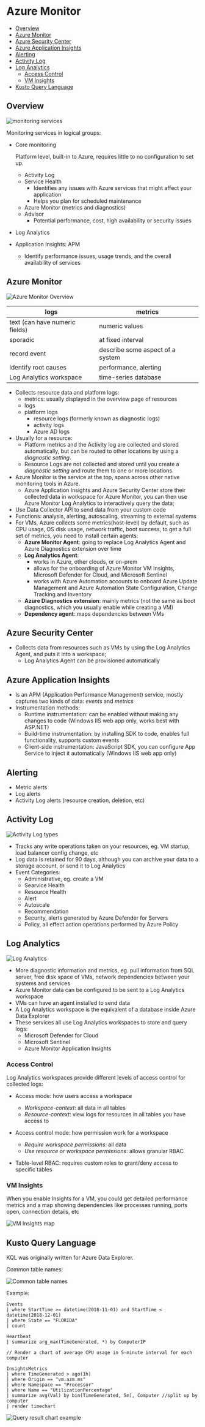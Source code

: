 # Azure Monitor

- [Overview](#overview)
- [Azure Monitor](#azure-monitor)
- [Azure Security Center](#azure-security-center)
- [Azure Application Insights](#azure-application-insights)
- [Alerting](#alerting)
- [Activity Log](#activity-log)
- [Log Analytics](#log-analytics)
  - [Access Control](#access-control)
  - [VM Insights](#vm-insights)
- [Kusto Query Language](#kusto-query-language)

## Overview

![monitoring services](images/azure_monitoring-services.png)

Monitoring services in logical groups:

- Core monitoring

  Platform level, built-in to Azure, requires little to no configuration to set up.

  - Activity Log
  - Service Health
    - Identifies any issues with Azure services that might affect your application
    - Helps you plan for scheduled maintenance
  - Azure Monitor (metrics and diagnostics)
  - Advisor
    - Potential performance, cost, high availability or security issues

- Log Analytics

- Application Insights: APM
  - Identify performance issues, usage trends, and the overall availability of services

## Azure Monitor

![Azure Monitor Overview](images/azure_monitor.png)

| logs                           | metrics                          |
| ------------------------------ | -------------------------------- |
| text (can have numeric fields) | numeric values                   |
| sporadic                       | at fixed interval                |
| record event                   | describe some aspect of a system |
| identify root causes           | performance, alerting            |
| Log Analytics workspace        | time-series database             |

- Collects resource data and platform logs:
  - metrics: usually displayed in the overview page of resources
  - logs
  - platform logs
    - resource logs (formerly known as diagnostic logs)
    - activity logs
    - Azure AD logs
- Usually for a resource:
  - Platform metrics and the Activity log are collected and stored automatically, but can be routed to other locations by using a *diagnostic setting*.
  - Resource Logs are not collected and stored until you create a *diagnostic setting* and route them to one or more locations.
- Azure Monitor is the service at the top, spans across other native monitoring tools in Azure.
  - Azure Application Insights and Azure Security Center store their collected data in workspace for Azure Monitor, you can then use Azure Monitor Log Analytics to interactively query the data;
- Use Data Collector API to send data from your custom code
- Functions: analysis, alerting, autoscaling, streaming to external systems
- For VMs, Azure collects some metrics(host-level) by default, such as CPU usage, OS disk usage, network traffic, boot success, to get a full set of metrics, you need to install certain agents:
  - **Azure Monitor Agent**: going to replace Log Analytics Agent and Azure Diagnostics extension over time
  - **Log Analytics Agent**:
    - works in Azure, other clouds, or on-prem
    - allows for the onboarding of Azure Monitor VM Insights, Microsoft Defender for Cloud, and Microsoft Sentinel
    - works with Azure Automation accounts to onboard Azure Update Management and Azure Automation State Configuration, Change Tracking and Inventory
  - **Azure Diagnostics extension**: mainly metrics (not the same as boot diagnostics, which you usually enable while creating a VM)
  - **Dependency agent**: maps dependencies between VMs

## Azure Security Center

- Collects data from resources such as VMs by using the Log Analytics Agent, and puts it into a workspace;
  - Log Analytics Agent can be provisioned automatically

## Azure Application Insights

- Is an APM (Application Performance Management) service, mostly captures two kinds of data: *events* and *metrics*
- Instrumentation methods:
  - Runtime instrumentation: can be enabled without making any changes to code (Windows IIS web app only, works best with ASP.NET)
  - Build-time instrumentation: by installing SDK to code, enables full functionality, supports custom events
  - Client-side instrumentation: JavaScript SDK, you can configure App Service to inject it automatically (Windows IIS web app only)


## Alerting

- Metric alerts
- Log alerts
- Activity Log alerts (resource creation, deletion, etc)


## Activity Log

![Activity Log types](images/azure_activity-logs.png)

- Tracks any write operations taken on your resources, eg. VM startup, load balancer config change, etc
- Log data is retained for 90 days, although you can archive your data to a storage account, or send it to Log Analytics
- Event Categories:
  - Administrative, eg. create a VM
  - Searvice Health
  - Resource Health
  - Alert
  - Autoscale
  - Recommendation
  - Security, alerts generated by Azure Defender for Servers
  - Policy, all effect action operations performed by Azure Policy

## Log Analytics

![Log Analytics](images/azure_log-analytics.png)

- More diagnostic information and metrics, eg. pull information from SQL server, free disk space of VMs, network dependencies between your systems and services
- Azure Monitor data can be configured to be sent to a Log Analytics workspace
- VMs can have an agent installed to send data
- A Log Analytics workspace is the equivalent of a database inside Azure Data Explorer
- These services all use Log Analytics workspaces to store and query logs:
  - Microsoft Defender for Cloud
  - Microsoft Sentinel
  - Azure Monitor Application Insights

### Access Control

Log Analytics workspaces provide different levels of access control for collected logs:

- Access mode: how users access a workspace
  - *Workspace-context*: all data in all tables
  - *Resource-context*: view logs for resources in all tables you have access to

- Access control mode: how permission work for a workspace
  - *Require workspace permissions*: all data
  - *Use resource or workspace permissions*: allows granular RBAC

- Table-level RBAC: requires custom roles to grant/deny access to specific tables

### VM Insights

When you enable Insights for a VM, you could get detailed performance metrics and a map showing dependencies like processes running, ports open, connection details, etc

![VM Insights map](images/azure_vm-insights-map.png)


## Kusto Query Language

KQL was originally written for Azure Data Explorer.

Common table names:

![Common table names](images/azure_common-log-tables.png)


Example:

```
Events
| where StartTime >= datetime(2018-11-01) and StartTime < datetime(2018-12-01)
| where State == "FLORIDA"
| count
```

```
Heartbeat
| summarize arg_max(TimeGenerated, *) by ComputerIP
```

```
// Render a chart of average CPU usage in 5-minute interval for each computer

InsightsMetrics
| where TimeGenerated > ago(1h)
| where Origin == "vm.azm.ms"
| where Namespace == "Processor"
| where Name == "UtilizationPercentage"
| summarize avg(Val) by bin(TimeGenerated, 5m), Computer //split up by computer
| render timechart
```

![Query result chart example](images/azure_log-analytics-chart-example.png)

